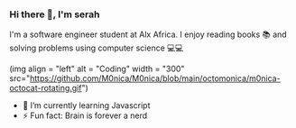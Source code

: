 ### Hi there 👋, I'm serah

I'm a software engineer student at Alx Africa. I enjoy reading books 📚 and solving problems using computer science 💻💻

(img align = "left" alt = "Coding" width = "300" src="https://github.com/M0nica/M0nica/blob/main/octomonica/m0nica-octocat-rotating.gif")
 
- 🌱 I’m currently learning Javascript
- ⚡ Fun fact: Brain is forever a nerd



